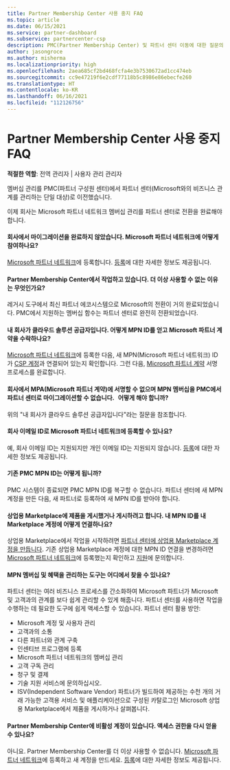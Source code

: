 ```yaml
---
title: Partner Membership Center 사용 중지 FAQ
ms.topic: article
ms.date: 06/15/2021
ms.service: partner-dashboard
ms.subservice: partnercenter-csp
description: PMC(Partner Membership Center) 및 파트너 센터 이동에 대한 질문의 답변을 얻습니다.
author: jasongroce
ms.author: misherma
ms.localizationpriority: high
ms.openlocfilehash: 2aea685cf2bd468fcfa4e3b7530672ad1cc474eb
ms.sourcegitcommit: cc9e47219f6e2cdf77118b5c8986e86ebecfe260
ms.translationtype: HT
ms.contentlocale: ko-KR
ms.lasthandoff: 06/16/2021
ms.locfileid: "112126756"
---
```

# <a name="partner-membership-center-retirement-faq"></a>Partner Membership Center 사용 중지 FAQ
**적절한 역할**: 전역 관리자 | 사용자 관리 관리자

멤버십 관리를 PMC(파트너 구성원 센터)에서 파트너 센터(Microsoft와의 비즈니스 관계를 관리하는 단일 대상)로 이전했습니다. 

이제 회사는 Microsoft 파트너 네트워크 멤버십 관리를 파트너 센터로 전환을 완료해야 합니다.

#### <a name="my-company-has-not-completed-migration-how-do-we-engage-with-the-microsoft-partner-network"></a>회사에서 마이그레이션을 완료하지 않았습니다. Microsoft 파트너 네트워크에 어떻게 참여하나요?
[Microsoft 파트너 네트워크](https://partner.microsoft.com/dashboard/account/v3/enrollment/introduction/partnership)에 등록합니다. [등록](mpn-create-a-partner-center-account.md)에 대한 자세한 정보도 제공됩니다. 

#### <a name="i-have-been-working-in-partner-membership-center-why-is-it-no-longer-available"></a>Partner Membership Center에서 작업하고 있습니다. 더 이상 사용할 수 없는 이유는 무엇인가요?
레거시 도구에서 최신 파트너 에코시스템으로 Microsoft의 전환이 거의 완료되었습니다. PMC에서 지원하는 멤버십 함수는 파트너 센터로 완전히 전환되었습니다.

#### <a name="my-company-is-a-cloud-solution-provider-how-do-we-get-an-mpn-id-and-accept-the-microsoft-partner-agreement"></a>내 회사가 클라우드 솔루션 공급자입니다. 어떻게 MPN ID를 얻고 Microsoft 파트너 계약을 수락하나요?
[Microsoft 파트너 네트워크](https://partner.microsoft.com/dashboard/account/v3/enrollment/introduction/partnership)에 등록한 다음, 새 MPN(Microsoft 파트너 네트워크) ID가 [CSP 계정](update-your-partner-profile.md#update-your-mpn-id-associated-with-your-csp-account)과 연결되어 있는지 확인합니다. 그런 다음, [Microsoft 파트너 계약](microsoft-partner-agreement.md) 서명 프로세스를 완료합니다.

#### <a name="my-company-is-blocked-from-signing-the-microsoft-partner-agreement-mpa-and-i-am-unable-to-migrate-my-mpn-membership-from-pmc-to-partner-center-what-should-i-do"></a>회사에서 MPA(Microsoft 파트너 계약)에 서명할 수 없으며 MPN 멤버십을 PMC에서 파트너 센터로 마이그레이션할 수 없습니다.   어떻게 해야 합니까?
위의 "내 회사가 클라우드 솔루션 공급자입니다"라는 질문을 참조합니다.

#### <a name="can-i-enroll-into-microsoft-partner-network-with-my-company-email-id"></a>회사 이메일 ID로 Microsoft 파트너 네트워크에 등록할 수 있나요?
예, 회사 이메일 ID는 지원되지만 개인 이메일 ID는 지원되지 않습니다. [등록](mpn-create-a-partner-center-account.md)에 대한 자세한 정보도 제공됩니다. 

#### <a name="what-will-happen-to-my-existing-pmc-mpn-id"></a>기존 PMC MPN ID는 어떻게 됩니까?
PMC 시스템이 종료되면 PMC MPN ID를 복구할 수 없습니다. 파트너 센터에 새 MPN 계정을 만든 다음, 새 파트너로 등록하여 새 MPN ID를 받아야 합니다.

#### <a name="i-have-published-or-want-to-publish-offers-in-the-commercial-marketplace-how-do-i-connect-my-mpn-id-to-my-marketplace-account"></a>상업용 Marketplace에 제품을 게시했거나 게시하려고 합니다. 내 MPN ID를 내 Marketplace 계정에 어떻게 연결하나요?
상업용 Marketplace에서 작업을 시작하려면 [파트너 센터에 상업용 Marketplace 계정을 만듭니다](/azure/marketplace/create-account).
기존 상업용 Marketplace 계정에 대한 MPN ID 연결을 변경하려면 [Microsoft 파트너 네트워크](https://partner.microsoft.com/dashboard/account/v3/enrollment/introduction/partnership)에 등록했는지 확인하고 [지원](https://partner.microsoft.com/support/?stage=2&topicid=e82f5aba-2576-3124-37e5-437532a50626)에 문의합니다.

#### <a name="where-can-i-find-the-tools-to-manage-my-mpn-membership-and-benefits"></a>MPN 멤버십 및 혜택을 관리하는 도구는 어디에서 찾을 수 있나요?
파트너 센터는 여러 비즈니스 프로세스를 간소화하여 Microsoft 파트너가 Microsoft 및 고객과의 관계를 보다 쉽게 관리할 수 있게 해줍니다. 파트너 센터를 사용하면 작업을 수행하는 데 필요한 도구에 쉽게 액세스할 수 있습니다. 파트너 센터 활용 방안:
* Microsoft 계정 및 사용자 관리
* 고객과의 소통
* 다른 파트너와 관계 구축
* 인센티브 프로그램에 등록
* Microsoft 파트너 네트워크의 멤버십 관리
* 고객 구독 관리
* 청구 및 결제
* 기술 지원 서비스에 문의하십시오.
* ISV(Independent Software Vendor) 파트너가 빌드하여 제공하는 수천 개의 거래 가능한 고객용 서비스 및 애플리케이션으로 구성된 카탈로그인 Microsoft 상업용 Marketplace에서 제품을 게시하거나 살펴봅니다.

#### <a name="i-have-an-inactive-account-in-partner-membership-center-can-i-re-gain-access-to-it"></a>Partner Membership Center에 비활성 계정이 있습니다. 액세스 권한을 다시 얻을 수 있나요? 
아니요. Partner Membership Center를 더 이상 사용할 수 없습니다. [Microsoft 파트너 네트워크](https://partner.microsoft.com/dashboard/account/v3/enrollment/introduction/partnership)에 등록하고 새 계정을 만드세요. [등록](mpn-create-a-partner-center-account.md)에 대한 자세한 정보도 제공됩니다.
